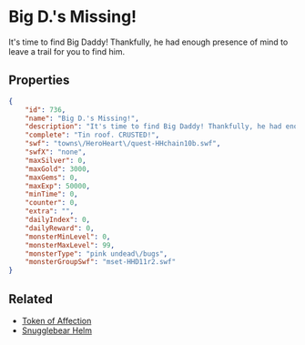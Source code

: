 # Big D.'s Missing!

It's time to find Big Daddy! Thankfully, he had enough presence of mind to leave a trail for you to find him.

## Properties

```json
{
    "id": 736,
    "name": "Big D.'s Missing!",
    "description": "It's time to find Big Daddy! Thankfully, he had enough presence of mind to leave a trail for you to find him.",
    "complete": "Tin roof. CRUSTED!",
    "swf": "towns\/HeroHeart\/quest-HHchain10b.swf",
    "swfX": "none",
    "maxSilver": 0,
    "maxGold": 3000,
    "maxGems": 0,
    "maxExp": 50000,
    "minTime": 0,
    "counter": 0,
    "extra": "",
    "dailyIndex": 0,
    "dailyReward": 0,
    "monsterMinLevel": 0,
    "monsterMaxLevel": 99,
    "monsterType": "pink undead\/bugs",
    "monsterGroupSwf": "mset-HHD11r2.swf"
}
```

## Related

- [Token of Affection](../items/707-token-of-affection.md)
- [Snugglebear Helm](../items/723-snugglebear-helm.md)

